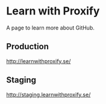 # Learn with Proxify

A page to learn more about GitHub.

## Production 
http://learnwithproxify.se/

## Staging 
http://staging.learnwithproxify.se/